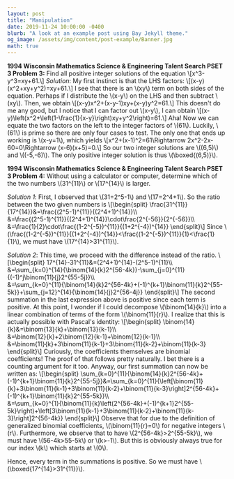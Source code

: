 ```yaml
---
layout: post
title: "Manipulation"
date: 2019-11-24 10:00:00 -0400
blurb: "A look at an example post using Bay Jekyll theme."
og_image: /assets/img/content/post-example/Banner.jpg
math: true
---
```

**1994 Wisconsin Mathematics Science & Engineering Talent Search PSET 3 Problem 3:** Find all positive integer solutions of the equation
\\[x^3-y^3=xy+61.\\]
*Solution*: My first instinct is that the LHS factors:
\\[(x-y)(x^2+xy+y^2)=xy+61.\\]
I see that there is an \\(xy\\) term on both sides of the equation. Perhaps if I distribute the \\(x-y\\) on the LHS and then subtract \\(xy\\). Then, we obtain
\\[(x-y)x^2+(x-y-1)xy+(x-y)y^2=61.\\] 
This doesn't do me any good, but I notice that I can factor out \\(x-y\\), I can obtain
\\[(x-y)\left(x^2+\left(1-\frac{1}{x-y}\right)xy+y^2\right)=61.\\]
Aha! Now we can equate the two factors on the left to the integer factors of \\(61\\). Luckily, \\(61\\) is prime so there are only four cases to test. The only one that ends up working is \\(x-y=1\\), which yields
\\[x^2+(x-1)^2=61\Rightarrow 2x^2-2x-60=0\Rightarrow (x-6)(x+5)=0.\\]
So our two integer solutions are \\((6,5)\\) and \\((-5,-6)\\). The only positive integer solution is thus \\(\boxed{(6,5)}\\).

**1994 Wisconsin Mathematics Science & Engineering Talent Search PSET 3 Problem 4:** Without using a calculator or computer, determine which of the two numbers \\(31^{11}\\) or \\(17^{14}\\) is larger.

*Solution 1*: First, I observed that \\(31=2^5-1\\) and \\(17=2^4+1\\). So the ratio between the two given numbers is
\\[\begin{split}
\frac{31^{11}}{17^{14}}&=\frac{(2^5-1)^{11}}{(2^4+1)^{14}}\\\\\
&=\frac{(2^5-1)^{11}}{(2^4+1)^{14}}\cdot\frac{2^{-56}}{2^{-56}}\\\\\
&=\frac{1}{2}\cdot\frac{(1-2^{-5})^{11}}{(1+2^{-4})^{14}}
\end{split}\\]
Since \\(\frac{(1-2^{-5})^{11}}{(1+2^{-4})^{14}}<\frac{(1-2^{-5})^{11}}{1}<\frac{1}{1}\\), we must have \\(17^{14}>31^{11}\\).

*Solution 2*: This time, we proceed with the difference instead of the ratio.
\\[\begin{split}
17^{14}-31^{11}&=(2^4+1)^{14}-(2^5-1)^{11}\\\\\
&=\sum_{k=0}^{14}{\binom{14}{k}2^{56-4k}}-\sum_{j=0}^{11}{(-1)^j\binom{11}{j}2^{55-5j}}\\\\\
&=\sum_{k=0}^{11}{\binom{14}{k}2^{56-4k}+(-1)^{k+1}\binom{11}{k}2^{55-5k}}+\sum_{j=12}^{14}{\binom{14}{j}2^{56-4j}}
\end{split}\\]
The second summation in the last expression above is positive since each term is positive. At this point, I wonder if I could decompose \\(\binom{14}{k}\\) into a linear combination of terms of the form \\(\binom{11}{r}\\). I realize that this is actually possible with Pascal's identity:
\\[\begin{split}
\binom{14}{k}&=\binom{13}{k}+\binom{13}{k-1}\\\\\
&=\binom{12}{k}+2\binom{12}{k-1}+\binom{12}{k-1}\\\\\
&=\binom{11}{k}+3\binom{11}{k-1}+3\binom{11}{k-2}+\binom{11}{k-3}
\end{split}\\]
Curiously, the coefficients themselves are binomial coefficients! The proof of that follows pretty naturally. I bet there is a counting argument for it too. Anyway, our first summation can now be written as:
\\[\begin{split}
\sum_{k=0}^{11}{\binom{14}{k}2^{56-4k}+(-1)^{k+1}\binom{11}{k}2^{55-5j}}&=\sum_{k=0}^{11}{\left[\binom{11}{k}+3\binom{11}{k-1}+3\binom{11}{k-2}+\binom{11}{k-3}\right]2^{56-4k}+(-1)^{k+1}\binom{11}{k}2^{55-5k}}\\\\\
&=\sum_{k=0}^{1}{\binom{11}{k}\left(2^{56-4k}+(-1)^{k+1}2^{55-5k}\right)+\left[3\binom{11}{k-1}+3\binom{11}{k-2}+\binom{11}{k-3}\right]2^{56-4k}}
\end{split}\\]
Observe that for due to the definition of generalized binomial coefficients, \\(\binom{11}{r}=0\\) for negative integers \\(r\\). Furthermore, we observe that to have \\(2^{56-4k}>2^{55-5k}\\), we must have \\(56-4k>55-5k\\) or \\(k>-1\\). But this is obviously always true for our index \\(k\\) which starts at \\(0\\).

Hence, every term in the summations is positive. So we must have \\(\boxed{17^{14}>31^{11}}\\).